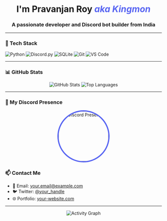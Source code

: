 <h1 align="center">I'm Pravanjan Roy <span style="color:#5865F2;font-weight:bold;font-style:italic;">aka Kingmon</span></h1>
<h3 align="center">A passionate developer and Discord bot builder from India</h3>

---

### 🧰 Tech Stack

![Python](https://img.shields.io/badge/-Python-333333?style=flat&logo=python)
![Discord.py](https://img.shields.io/badge/-discord.py-7289DA?logo=discord&logoColor=white&style=flat)
![SQLite](https://img.shields.io/badge/-SQLite-003B57?style=flat&logo=sqlite)
![Git](https://img.shields.io/badge/-Git-F05032?style=flat&logo=git&logoColor=white)
![VS Code](https://img.shields.io/badge/-VS%20Code-007ACC?style=flat&logo=visual-studio-code)

---

### 📊 GitHub Stats

<p align="center">
  <img src="https://github-readme-stats.vercel.app/api?username=kingmon6996&show_icons=true&theme=github_dark&hide=prs" alt="GitHub Stats" />
  <img src="https://github-readme-stats.vercel.app/api/top-langs/?username=kingmon6996&layout=compact&theme=github_dark" alt="Top Languages" />
</p>

---

### 💬 My Discord Presence

<p align="center">
  <img src="data/profile.gif.gif" alt="Discord Presence" style="width:160px;height:160px;border-radius:50%;border:4px solid #5865F2;object-fit:cover;"/>
</p>

### 📫 Contact Me

- 📧 Email: [your.email@example.com](mailto:your.email@example.com)
- 🐦 Twitter: [@your_handle](https://twitter.com/your_handle)
- 🌐 Portfolio: [your-website.com](https://your-website.com)

---

<p align="center">
  <img src="https://github-readme-activity-graph.cyclic.app/graph?username=kingmon6996&theme=github-compact" alt="Activity Graph" />
</p>
